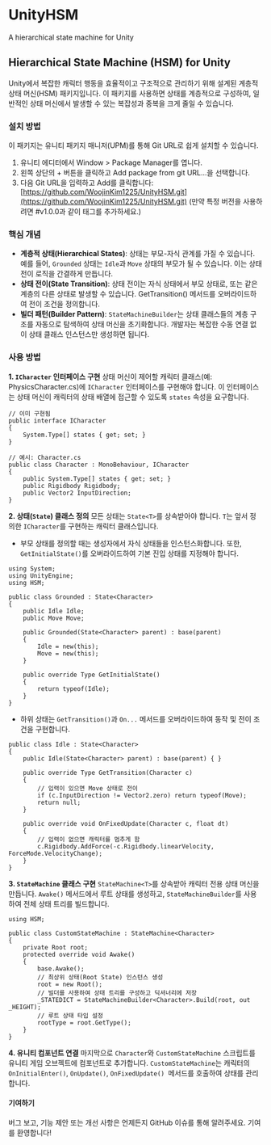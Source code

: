 # UnityHSM
A hierarchical state machine for Unity


## Hierarchical State Machine (HSM) for Unity
Unity에서 복잡한 캐릭터 행동을 효율적이고 구조적으로 관리하기 위해 설계된 계층적 상태 머신(HSM) 패키지입니다. 
이 패키지를 사용하면 상태를 계층적으로 구성하여, 일반적인 상태 머신에서 발생할 수 있는 복잡성과 중복을 크게 줄일 수 있습니다.

### 설치 방법
이 패키지는 유니티 패키지 매니저(UPM)를 통해 Git URL로 쉽게 설치할 수 있습니다.
1. 유니티 에디터에서 Window > Package Manager를 엽니다.
2. 왼쪽 상단의 + 버튼을 클릭하고 Add package from git URL...을 선택합니다.
3. 다음 Git URL을 입력하고 Add를 클릭합니다:[https://github.com/WoojinKim1225/UnityHSM.git](https://github.com/WoojinKim1225/UnityHSM.git)
(만약 특정 버전을 사용하려면 #v1.0.0과 같이 태그를 추가하세요.)

### 핵심 개념
- __계층적 상태(Hierarchical States)__: 상태는 부모-자식 관계를 가질 수 있습니다.  예를 들어, `Grounded` 상태는 `Idle`과 `Move` 상태의 부모가 될 수 있습니다. 이는 상태 전이 로직을 간결하게 만듭니다.
- __상태 전이(State Transition)__: 상태 전이는 자식 상태에서 부모 상태로, 또는 같은 계층의 다른 상태로 발생할 수 있습니다. GetTransition() 메서드를 오버라이드하여 전이 조건을 정의합니다.
- __빌더 패턴(Builder Pattern)__: `StateMachineBuilder`는 상태 클래스들의 계층 구조를 자동으로 탐색하여 상태 머신을 초기화합니다. 개발자는 복잡한 수동 연결 없이 상태 클래스 인스턴스만 생성하면 됩니다.

### 사용 방법
__1. `ICharacter` 인터페이스 구현__
상태 머신이 제어할 캐릭터 클래스(예: PhysicsCharacter.cs)에 `ICharacter` 인터페이스를 구현해야 합니다. 이 인터페이스는 상태 머신이 캐릭터의 상태 배열에 접근할 수 있도록 `states` 속성을 요구합니다.
```
// 이미 구현됨
public interface ICharacter
{
    System.Type[] states { get; set; }
}
```
```
// 예시: Character.cs
public class Character : MonoBehaviour, ICharacter
{
    public System.Type[] states { get; set; }
    public Rigidbody Rigidbody;
    public Vector2 InputDirection;
}
```
__2. 상태(`State`) 클래스 정의__
모든 상태는 `State<T>`를 상속받아야 합니다. `T`는 앞서 정의한 `ICharacter`를 구현하는 캐릭터 클래스입니다. 
- 부모 상태를 정의할 때는 생성자에서 자식 상태들을 인스턴스화합니다. 또한, `GetInitialState()`를 오버라이드하여 기본 진입 상태를 지정해야 합니다.
```
using System;
using UnityEngine;
using HSM;

public class Grounded : State<Character>
{
    public Idle Idle;
    public Move Move;

    public Grounded(State<Character> parent) : base(parent)
    {
        Idle = new(this);
        Move = new(this);
    }

    public override Type GetInitialState()
    {
        return typeof(Idle);
    }
}
```
- 하위 상태는 `GetTransition()`과 `On...` 메서드를 오버라이드하여 동작 및 전이 조건을 구현합니다.
```
public class Idle : State<Character>
{
    public Idle(State<Character> parent) : base(parent) { }

    public override Type GetTransition(Character c)
    {
        // 입력이 있으면 Move 상태로 전이
        if (c.InputDirection != Vector2.zero) return typeof(Move);
        return null;
    }

    public override void OnFixedUpdate(Character c, float dt)
    {
        // 입력이 없으면 캐릭터를 멈추게 함
        c.Rigidbody.AddForce(-c.Rigidbody.linearVelocity, ForceMode.VelocityChange);
    }
}
```

__3. `StateMachine` 클래스 구현__
`StateMachine<T>`를 상속받아 캐릭터 전용 상태 머신을 만듭니다. `Awake()` 메서드에서 루트 상태를 생성하고, `StateMachineBuilder`를 사용하여 전체 상태 트리를 빌드합니다.
```
using HSM;

public class CustomStateMachine : StateMachine<Character>
{
    private Root root;
    protected override void Awake()
    {
        base.Awake();
        // 최상위 상태(Root State) 인스턴스 생성
        root = new Root();
        // 빌더를 사용하여 상태 트리를 구성하고 딕셔너리에 저장
        _STATEDICT = StateMachineBuilder<Character>.Build(root, out _HEIGHT);
        // 루트 상태 타입 설정
        rootType = root.GetType();
    }
}
```

__4. 유니티 컴포넌트 연결__
마지막으로 `Character`와 `CustomStateMachine` 스크립트를 유니티 게임 오브젝트에 컴포넌트로 추가합니다.
 `CustomStateMachine`는 캐릭터의 `OnInitialEnter()`, `OnUpdate()`, `OnFixedUpdate() `메서드를 호출하여 상태를 관리합니다.

#### 기여하기
버그 보고, 기능 제안 또는 개선 사항은 언제든지 GitHub 이슈를 통해 알려주세요. 기여를 환영합니다!
